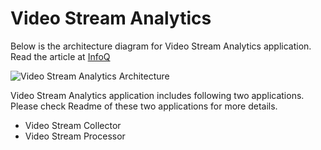 # Video Stream Analytics

Below is the architecture diagram for Video Stream Analytics application. Read the article at [InfoQ](https://www.infoq.com/articles/video-stream-analytics-opencv)

![Video Stream Analytics Architecture](https://github.com/baghelamit/video-stream-analytics/blob/master/architecture.png)

Video Stream Analytics application includes following two applications. Please check Readme of these two applications for more details.

- Video Stream Collector
- Video Stream Processor



